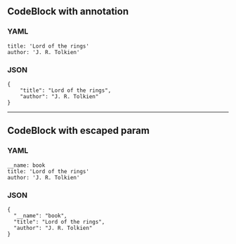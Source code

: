 ## CodeBlock with annotation

### YAML

```use book
title: 'Lord of the rings'
author: 'J. R. Tolkien'
```

### JSON

```use book
{
	"title": "Lord of the rings",
	"author": "J. R. Tolkien"
}
```

---

## CodeBlock with escaped param

### YAML

```use
__name: book
title: 'Lord of the rings'
author: 'J. R. Tolkien'
```

### JSON

```use
{
  "__name": "book",
  "title": "Lord of the rings",
  "author": "J. R. Tolkien"
}
```
